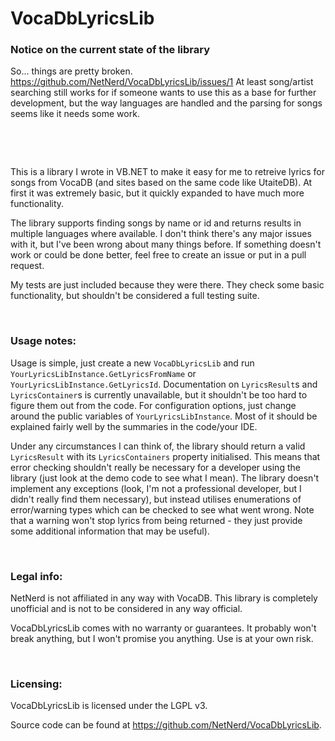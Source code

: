 # VocaDbLyricsLib

### Notice on the current state of the library
So... things are pretty broken. https://github.com/NetNerd/VocaDbLyricsLib/issues/1
At least song/artist searching still works for if someone wants to use this as a base for further development, but the way languages are handled and the parsing for songs seems like it needs some work.

&nbsp;

&nbsp;

This is a library I wrote in VB.NET to make it easy for me to retreive lyrics for songs from VocaDB (and sites based on the same code like UtaiteDB).
At first it was extremely basic, but it quickly expanded to have much more functionality.

The library supports finding songs by name or id and returns results in multiple languages where available.
I don't think there's any major issues with it, but I've been wrong about many things before. If something doesn't work or could be done better, feel free to create an issue or put in a pull request.

My tests are just included because they were there. They check some basic functionality, but shouldn't be considered a full testing suite.

&nbsp;

### Usage notes:
Usage is simple, just create a new `VocaDbLyricsLib` and run `YourLyricsLibInstance.GetLyricsFromName` or `YourLyricsLibInstance.GetLyricsId`.
Documentation on `LyricsResult`s and `LyricsContainer`s is currently unavailable, but it shouldn't be too hard to figure them out from the code.
For configuration options, just change around the public variables of `YourLyricsLibInstance`. Most of it should be explained fairly well by the summaries in the code/your IDE.

Under any circumstances I can think of, the library should return a valid `LyricsResult` with its `LyricsContainers` property initialised.
This means that error checking shouldn't really be necessary for a developer using the library (just look at the demo code to see what I mean).
The library doesn't implement any exceptions (look, I'm not a professional developer, but I didn't really find them necessary), but instead utilises enumerations of error/warning types which can be checked to see what went wrong. Note that a warning won't stop lyrics from being returned - they just provide some additional information that may be useful).

&nbsp;

### Legal info:
NetNerd is not affiliated in any way with VocaDB. This library is completely unofficial and is not to be considered in any way official.

VocaDbLyricsLib comes with no warranty or guarantees. It probably won't break anything, but I won't promise you anything. Use is at your own risk.

&nbsp;

### Licensing:
VocaDbLyricsLib is licensed under the LGPL v3.

Source code can be found at https://github.com/NetNerd/VocaDbLyricsLib.
